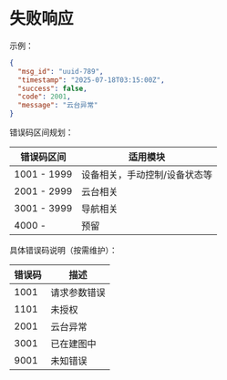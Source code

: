 # 失败响应

示例：

```json
{
  "msg_id": "uuid-789",
  "timestamp": "2025-07-18T03:15:00Z",
  "success": false,
  "code": 2001,
  "message": "云台异常"
}
```

错误码区间规划：

| 错误码区间  | 适用模块                      |
| ----------- | ----------------------------- |
| 1001 - 1999 | 设备相关，手动控制/设备状态等 |
| 2001 - 2999 | 云台相关                      |
| 3001 - 3999 | 导航相关                      |
| 4000 -      | 预留                          |

具体错误码说明（按需维护）：

| 错误码 | 描述         |
| ------ | ------------ |
| 1001   | 请求参数错误 |
| 1101   | 未授权       |
| 2001   | 云台异常     |
| 3001   | 已在建图中   |
| 9001   | 未知错误     |
